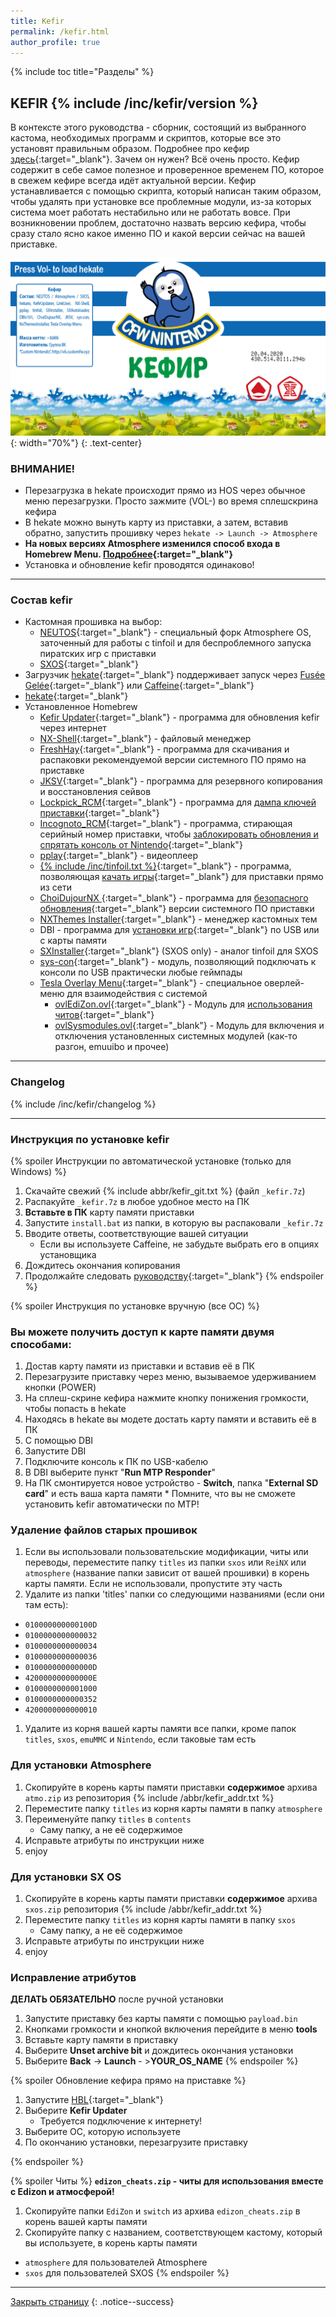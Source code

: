 ```yaml
---
title: Kefir
permalink: /kefir.html
author_profile: true
---
```

{% include toc title="Разделы" %}

## KEFIR {% include /inc/kefir/version %}

<!--В данный момент всем, у кого прошивка 9.0.1 или ниже рекомендуется использовать [последний релизный кефир](https://github.com/rashevskyv/switch/releases/tag/332){:target="_blank"}. [Кефир 400](https://github.com/rashevskyv/switch/releases){:target="_blank"} предназначен в первую очередь для тех, кто установил себе 9.1.0! Покуда версия пре-релизная, её можно установить только вручную!-->

В контексте этого руководства - сборник, состоящий из выбранного кастома, необходимых программ и скриптов, которые все это установят правильным образом. Подробнее про кефир [здесь](https://vk.com/@switchopen-sostav-kefirachast-pervaya-obschaya-informaciya-o-sostave){:target="_blank"}. Зачем он нужен? Всё очень просто. Кефир содержит в себе самое полезное и проверенное временем ПО, которое в свежем кефире всегда идёт актуальной версии. Кефир устанавливается с помощью скрипта, который написан таким образом, чтобы удалять при установке все проблемные модули, из-за которых система моет работать нестабильно или не работать вовсе. При возникновении проблем, достаточно назвать версию кефира, чтобы сразу стало ясно какое именно ПО и какой версии сейчас на вашей приставке. 

![kefir](/images/kefir.png){: width="70%"}
{: .text-center}

### **ВНИМАНИЕ!**
  * Перезагрузка в hekate происходит прямо из HOS через обычное меню перезагрузки. Просто зажмите (VOL-) во время сплешскрина кефира
  * В hekate можно вынуть карту из приставки, а затем, вставив обратно, запустить прошивку через `hekate -> Launch -> Atmosphere`
  * **На новых версиях Atmosphere изменился способ входа в Homebrew Menu. [Подробнее](hbl){:target="_blank"}**
  * Установка и обновление kefir проводятся одинаково!

____

### Состав kefir 

* Кастомная прошивка на выбор: 
  * [NEUTOS](https://github.com/borntohonk/NEUTOS/releases){:target="_blank"} - специальный форк Atmosphere OS, заточенный для работы с tinfoil и для беспроблемного запуска пиратских игр с приставки 
  * [SXOS](https://sx.xecuter.com){:target="_blank"}
* Загрузчик [hekate](https://github.com/CTCaer/hekate/releases/latest){:target="_blank"} поддерживает запуск через [Fusée Gelée](fusee-gelee){:target="_blank"} или [Caffeine](caffeine){:target="_blank"}
* [hekate](https://github.com/CTCaer/hekate/releases/latest){:target="_blank"}
* Установленное Homebrew 
  * [Kefir Updater](https://github.com/rashevskyv/kefir-updater/releases){:target="_blank"} - программа для обновления kefir через интернет
  * [NX-Shell](https://github.com/joel16/NX-Shell/releases/latest){:target="_blank"} - файловый менеджер
  * [FreshHay](https://github.com/devgru/FreshHay/releases){:target="_blank"} - программа для скачивания и распаковки рекомендуемой версии системного ПО прямо на приставке
  * [JKSV](https://github.com/J-D-K/JKSV/releases){:target="_blank"} - программа для резервного копирования и восстановления сейвов
  * [Lockpick_RCM](https://github.com/shchmue/Lockpick_RCM/releases/latest){:target="_blank"} - программа для [дампа ключей приставки](backup-nand#часть-iii---дампим-ключи){:target="_blank"}
  * [Incognoto_RCM](https://github.com/borntohonk/Incognito_RCM/releases/){:target="_blank"} - программа, стирающая серийный номер приставки, чтобы [заблокировать обновления и спрятать консоль от Nintendo](https://switch.customfw.xyz/block-update){:target="_blank"}
  * [pplay](https://github.com/Cpasjuste/pplay/releases/latest){:target="_blank"} - видеоплеер 
  * [{% include /inc/tinfoil.txt %}](https://discord.gg/X3Q9tM){:target="_blank"} - программа, позволяющая [качать игры](tinfoil){:target="_blank"} для приставки прямо из сети 
  * [ChoiDujourNX ](https://switchtools.sshnuke.net/){:target="_blank"} - программа для [безопасного обновления](update-to-latest){:target="_blank"} версии системного ПО приставки
  * [NXThemes Installer](https://github.com/exelix11/SwitchThemeInjector/releases/latest){:target="_blank"} - менеджер кастомных тем 
  * DBI - программа для [установки игр](games){:target="_blank"} по USB или с карты памяти
  * [SXInstaller](https://sx.xecuter.com/){:target="_blank"} (SXOS only) - аналог tinfoil для SXOS
  * [sys-con](https://github.com/cathery/sys-con/releases/latest){:target="_blank"} - модуль, позволяющий подключать к консоли по USB практически любые геймпады
  * [Tesla Overlay Menu](https://gbatemp.net/threads/tesla-the-nintendo-switch-overlay-menu.557362/){:target="_blank"} - специальное оверлей-меню для взаимодействия с системой
    - [ovlEdiZon.ovl](https://gbatemp.net/threads/tesla-the-nintendo-switch-overlay-menu.557362/){:target="_blank"} - Модуль для [использования читов](cheats){:target="_blank"}
    - [ovlSysmodules.ovl](https://github.com/WerWolv/ovl-sysmodules/releases){:target="_blank"} - Модуль для включения и отключения установленных системных модулей (как-то разгон, emuuibo и прочее)

____

### Changelog

{% include /inc/kefir/changelog %}

____

### Инструкция по установке kefir 
{% spoiler Инструкции по автоматической установке (только для Windows) %}

1. Скачайте свежий {% include abbr/kefir_git.txt %} (файл `_kefir.7z`)
1. Распакуйте `_kefir.7z` в любое удобное место на ПК
1. **Вставьте в ПК** карту памяти приставки
1. Запустите `install.bat` из папки, в которую вы распаковали `_kefir.7z`
1. Вводите ответы, соответствующие вашей ситуации
    * Если вы используете Caffeine, не забудьте выбрать его в опциях установщика
1. Дождитесь окончания копирования
1. Продолжайте следовать [руководству](http://switch.customfw.xyz){:target="_blank"}
{% endspoiler %}

{% spoiler Инструкция по установке вручную (все ОС) %}

### Вы можете получить доступ к карте памяти двумя способами: 

1. Достав карту памяти из приставки и вставив её в ПК
  1. Перезагрузите приставку через меню, вызываемое удерживанием кнопки (POWER) 
  1. На сплеш-скрине кефира нажмите кнопку понижения громкости, чтобы попасть в hekate 
  1. Находясь в hekate вы модете достать карту памяти и вставить её в ПК
1. С помощью DBI 
  1. Запустите DBI 
  1. Подключите консоль к ПК по USB-кабелю 
  1. В DBI выберите пункт "**Run MTP Responder**"
  1. На ПК смонтируется новое устройство - **Switch**, папка "**External SD card**" и есть ваша карта памяти 
    * Помните, что вы не сможете установить kefir автоматически по MTP!

### Удаление файлов старых прошивок

1. Если вы использовали пользовательские модификации, читы или переводы, переместите папку `titles` из папки `sxos` или `ReiNX` или `atmosphere` (название папки зависит от вашей прошивки) в корень карты памяти. Если не использовали, пропустите эту часть
1. Удалите из папки 'titles' папки со следующими названиями (если они там есть): 
  * `010000000000100D`
  * `0100000000000032`
  * `0100000000000034`
  * `0100000000000036`
  * `010000000000000D`
  * `420000000000000E`
  * `0100000000001000`
  * `0100000000000352`
  * `4200000000000010`
1. Удалите из корня вашей карты памяти все папки, кроме папок `titles`, `sxos`, `emuMMC` и `Nintendo`, если таковые там есть

### Для установки Atmosphere

1. Скопируйте в корень карты памяти приставки **содержимое** архива `atmo.zip` из репозитория {% include /abbr/kefir_addr.txt %}
1. Переместите папку `titles` из корня карты памяти в папку `atmosphere`
1. Переименуйте папку `titles` в `contents`
   * Саму папку, а не её содержимое
1. Исправьте атрибуты по инструкции ниже 
1. enjoy

### Для установки SX OS

1. Скопируйте в корень карты памяти приставки **содержимое** архива `sxos.zip` репозитория {% include /abbr/kefir_addr.txt %}
1. Переместите папку `titles` из корня карты памяти в папку `sxos`
   * Саму папку, а не её содержимое
1. Исправьте атрибуты по инструкции ниже 
1. enjoy

### Исправление атрибутов 

**ДЕЛАТЬ ОБЯЗАТЕЛЬНО** после ручной установки

1. Запустите приставку без карты памяти с помощью `payload.bin`
1. Кнопками громкости и кнопкой включения перейдите в меню **tools**
1. Вставьте карту памяти в приставку
1. Выберите **Unset archive bit** и дождитесь окончания установки 
1. Выберите **Back** -> **Launch** - >**YOUR_OS_NAME**
{% endspoiler %}

{% spoiler Обновление кефира прямо на приставке %}

1. Запустите [HBL](hbl){:target="_blank"}
1. Выберите **Kefir Updater**
    * Требуется подключение к интернету!
1. Выберите ОС, которую используете
1. По окончанию установки, перезагрузите приставку

{% endspoiler %}


{% spoiler Читы %}
**`edizon_cheats.zip` - читы для использования вместе с Edizon и атмосферой!**

1. Скопируйте папки `EdiZon` и `switch` из архива `edizon_cheats.zip` в корень вашей карты памяти
1. Скопируйте папку с названием, соответствующем кастому, который вы используете, в корень карты памяти
  * `atmosphere` для пользователей Atmosphere 
  * `sxos` для пользователей SXOS
{% endspoiler %}

___

[Закрыть страницу](javascript:window.close();)
{: .notice--success}